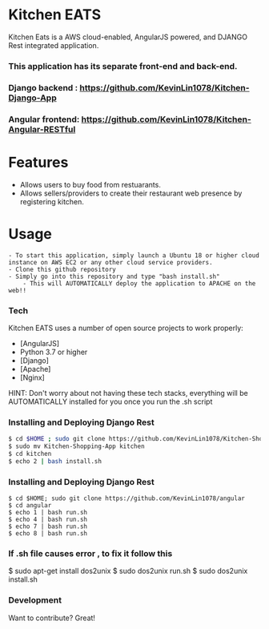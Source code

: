# Kitchen EATS 
Kitchen Eats is a AWS cloud-enabled, AngularJS powered, and DJANGO Rest integrated application.

### This application has its separate front-end and back-end. 

### Django backend : https://github.com/KevinLin1078/Kitchen-Django-App
### Angular frontend: https://github.com/KevinLin1078/Kitchen-Angular-RESTful

# Features
  - Allows users to buy food from restuarants. 
  - Allows sellers/providers to create their restaurant web presence by registering kitchen.

# Usage
    - To start this application, simply launch a Ubuntu 18 or higher cloud instance on AWS EC2 or any other cloud service providers.
    - Clone this github repository
    - Simply go into this repository and type "bash install.sh"
        - This will AUTOMATICALLY deploy the application to APACHE on the web!!

### Tech
Kitchen EATS uses a number of open source projects to work properly:
* [AngularJS]
* Python 3.7 or higher
* [Django] 
* [Apache] 
* [Nginx]

HINT: Don't worry about not having these tech stacks, everything will be AUTOMATICALLY installed for you once you run the .sh script

### Installing and Deploying Django Rest
```sh
$ cd $HOME ; sudo git clone https://github.com/KevinLin1078/Kitchen-Shopping-App
$ sudo mv Kitchen-Shopping-App kitchen
$ cd kitchen
$ echo 2 | bash install.sh
```

### Installing and Deploying Django Rest
```
$ cd $HOME; sudo git clone https://github.com/KevinLin1078/angular
$ cd angular
$ echo 1 | bash run.sh
$ echo 4 | bash run.sh  
$ echo 7 | bash run.sh 
$ echo 8 | bash run.sh 
```

### If .sh file causes error , to fix it follow this
$ sudo apt-get install dos2unix
$ sudo dos2unix  run.sh
$ sudo dos2unix  install.sh  



### Development
Want to contribute? Great!


